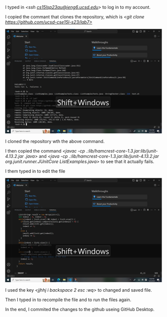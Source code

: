 I typed in *<ssh cs15lsp23au@ieng6.ucsd.edu>* to log in to my account.

I copied the commant that clones the repository, which is *<git clone https://github.com/ucsd-cse15l-s23/lab7>*

![Image](Labre1.jpg)

I cloned the repository wth the above command.

I then copied the command *<javac -cp .:lib/hamcrest-core-1.3.jar:lib/junit-4.13.2.jar .java>*
and *<java -cp .:lib/hamcrest-core-1.3.jar:lib/junit-4.13.2.jar org.junit.runner.JUnitCore ListExamples.java>* 
to see that it actually fails.

I them typed in *<vim ListExamples.java>* to edit the file
  
  
![Image](Labre2.jpg)
  
I used the key *<jjhhj i backspace 2 esc :wq>* to changed and saved file. 

Then I typed in <up up up enter> to recompile the file and <up up up enter> to run the files again. 
  
In the end, I commited the changes to the github useing GitHub Desktop.
  

